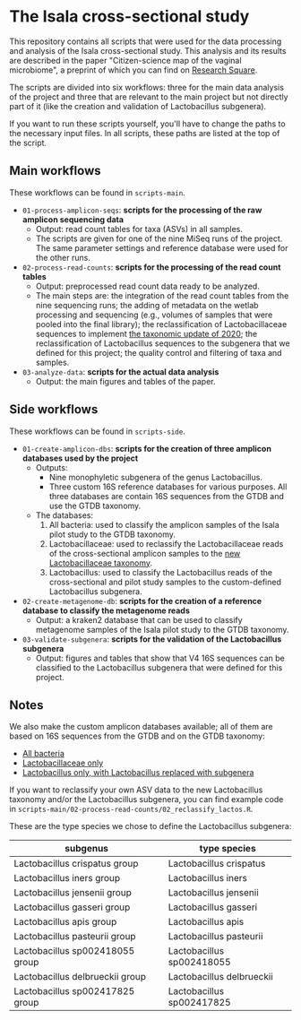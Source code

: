 # The Isala cross-sectional study

This repository contains all scripts that were used for the data processing and analysis of the Isala cross-sectional study. This analysis and its results are described in the paper "Citizen-science map of the vaginal microbiome", a preprint of which you can find on [Research Square](https://doi.org/10.21203/rs.3.rs-1350465/v1). 

The scripts are divided into six workflows: three for the main data analysis of the project and three that are relevant to the main project but not directly part of it (like the creation and validation of Lactobacillus subgenera). 

If you want to run these scripts yourself, you'll have to change the paths to the necessary input files. In all scripts, these paths are listed at the top of the script. 

## Main workflows

These workflows can be found in `scripts-main`. 

* `01-process-amplicon-seqs`: **scripts for the processing of the raw amplicon sequencing data**
    * Output: read count tables for taxa (ASVs) in all samples. 
    * The scripts are given for one of the nine MiSeq runs of the project. The same parameter settings and reference database were used for the other runs. 
* `02-process-read-counts`: **scripts for the processing of the read count tables**
    * Output: preprocessed read count data ready to be analyzed. 
    * The main steps are: the integration of the read count tables from the nine sequencing runs; the adding of metadata on the wetlab processing and sequencing (e.g., volumes of samples that were pooled into the final library); the reclassification of Lactobacillaceae sequences to implement [the taxonomic update of 2020](https://doi.org/10.1099/ijsem.0.004107); the reclassification of Lactobacillus sequences to the subgenera that we defined for this project; the quality control and filtering of taxa and samples. 
* `03-analyze-data`: **scripts for the actual data analysis**
    * Output: the main figures and tables of the paper. 

## Side workflows

These workflows can be found in `scripts-side`. 

* `01-create-amplicon-dbs`: **scripts for the creation of three amplicon databases used by the project**
    * Outputs: 
        * Nine monophyletic subgenera of the genus Lactobacillus. 
        * Three custom 16S reference databases for various purposes. All three databases are contain 16S sequences from the GTDB and use the GTDB taxonomy. 
    * The databases: 
        1. All bacteria: used to classify the amplicon samples of the Isala pilot study to the GTDB taxonomy. 
        2. Lactobacillaceae: used to reclassify the Lactobacillaceae reads of the cross-sectional amplicon samples to the [new Lactobacillaceae taxonomy](https://doi.org/10.1099/ijsem.0.004107).
        3. Lactobacillus: used to classify the Lactobacillus reads of the cross-sectional and pilot study samples to the custom-defined Lactobacillus subgenera. 
* `02-create-metagenome-db`: **scripts for the creation of a reference database to classify the metagenome reads**
    * Output: a kraken2 database that can be used to classify metagenome samples of the Isala pilot study to the GTDB taxonomy. 
* `03-validate-subgenera`: **scripts for the validation of the Lactobacillus subgenera**
    * Output: figures and tables that show that V4 16S sequences can be classified to the Lactobacillus subgenera that were defined for this project. 

## Notes 

We also make the custom amplicon databases available; all of them are based on 16S sequences from the GTDB and on the GTDB taxonomy: 

* [All bacteria](https://github.com/SWittouck/datasets/raw/main/SSUrRNA_GTDB05-bac-rep_DADA2.fna.gz) 
* [Lactobacillaceae only](https://github.com/SWittouck/datasets/raw/main/SSUrRNA_GTDB05-lactobacillaceae-all_DADA2.fna.gz)
* [Lactobacillus only, with Lactobacillus replaced with subgenera](https://github.com/SWittouck/datasets/raw/main/SSUrRNA_GTDB05-lactobacillus-subgenera-all_DADA2.fna.gz)

If you want to reclassify your own ASV data to the new Lactobacillus taxonomy and/or the Lactobacillus subgenera, you can find example code in `scripts-main/02-process-read-counts/02_reclassify_lactos.R`. 

These are the type species we chose to define the Lactobacillus subgenera: 

| subgenus                         | type species                |
|---------------------------------|-----------------------------|
| Lactobacillus crispatus group   | Lactobacillus crispatus     |
| Lactobacillus iners group       | Lactobacillus iners         |
| Lactobacillus jensenii group    | Lactobacillus jensenii      |
| Lactobacillus gasseri group     | Lactobacillus gasseri       |
| Lactobacillus apis group        | Lactobacillus apis          |
| Lactobacillus pasteurii group   | Lactobacillus pasteurii     |
| Lactobacillus sp002418055 group | Lactobacillus sp002418055   |
| Lactobacillus delbrueckii group | Lactobacillus delbrueckii   |
| Lactobacillus sp002417825 group | Lactobacillus sp002417825   |
